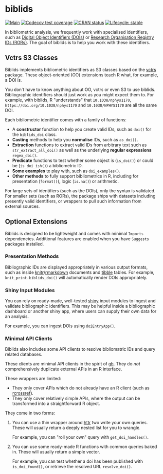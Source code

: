 
# biblids

<!-- badges: start -->
[![Main](https://github.com/subugoe/biblids/workflows/.github/workflows/main.yaml/badge.svg)](https://github.com/subugoe/biblids/actions)
[![Codecov test coverage](https://codecov.io/gh/subugoe/biblids/branch/master/graph/badge.svg)](https://codecov.io/gh/subugoe/biblids?branch=master)
[![CRAN status](https://www.r-pkg.org/badges/version/biblids)](https://CRAN.R-project.org/package=biblids)
[![Lifecycle: stable](https://img.shields.io/badge/lifecycle-stable-brightgreen.svg)](https://lifecycle.r-lib.org/articles/stages.html#stable)
<!-- badges: end -->

In bibliometric analysis, we frequently work with specialised identifiers, such as [Digital Object Identifiers (DOIs)](https://www.doi.org) or [Research Organisation Registry IDs (RORs)](https://ror.org).
The goal of biblids is to help you work with these identifiers.
## Vctrs S3 Classes

Biblids implements bibliometric identifiers as S3 classes based on the [vctrs](https://vctrs.r-lib.org) package.
These object-oriented (OO) extensions teach R what, for example, a DOI is.

You don't have to know anything about OO, vctrs or even S3 to use biblids.
Bibliographic identifiers should just work as you might expect them to.
For example, with biblids, R "understands" that `10.1038/nphys1170`, `https://doi.org/10.1038/nphys1170` and `10.1038/NPHYS1170` are all the same DOI.

Each bibliometric identifier comes with a family of functions:

- A **constructor** function to help you create valid IDs, such as `doi()` for the `biblids_doi` class.
- **Casting** methods to help you **normalise** IDs, such as `as_doi()`.
- **Extraction** functions to extract valid IDs from arbitrary text such as `str_extract_all_doi()` as well as the underlying **regular expressions** `regex_doi()`.
- **Predicate** functions to test whether some object is (`is_doi()`) or could be (`is_doi_ish()`) a bibliometric ID.
- **Some examples** to play with, such as `doi_examples()`.
- **Other methods** to fully support bibliometrics in R, including for presentation (`format()`), logic (`is.na()`) or arithmetic.

For large sets of identifiers (such as the DOIs), only the syntax is validated.
For smaller sets (such as RORs), the package ships with datasets including presently valid identifiers, or wrappers to pull such information from external sources.

## Optional Extensions

Biblids is designed to be lightweight and comes with minimal `Imports` dependencies.
Additional features are enabled when you have `Suggests` packages installed.

### Presentation Methods

Bibliographic IDs are displayed appropriately in various output formats, such as inside [knitr](https://yihui.org/knitr/)/[rmarkdown](https://rmarkdown.rstudio.com) documents and [tibble](http://tibble.tidyverse.org) tables.
For example, `knit_print.biblids_doi()` will automatically render DOIs appropriately.

### Shiny Input Modules

You can rely on ready-made, well-tested [shiny](https://shiny.rstudio.com) input modules to ingest and validate bibliographic identifiers.
This may be helpful inside a bibliographic dashboard or another shiny app, where users can supply their own data for an analysis.

For example, you can ingest DOIs using `doiEntryApp()`.

### Minimal API Clients

Biblids also includes some API clients to resolve bibliomatric IDs and query related databases.

These clients are minimal API clients in the spirit of [gh](https://github.com/r-lib/gh).
They do *not* comprehensively duplicate external APIs in an R interface.

These wrappers are limited:

- They only cover APIs which do not already have an R client (such as [rcrossref](https://github.com/ropensci/rcrossref)).
- They only cover relatively simple APIs, where the output can be transformed into a straightforward R object.

They come in two forms:

1. You can use a thin wrapper around [httr](https://httr.r-lib.org) two write your own queries.
    These will usually return a deeply nested list for you to wrangle.
    
    For example, you can "roll your own" query with `get_doi_handles()`.
1. You can use some ready-made R functions with common queries baked in.
    These will usually return a simple vector.
    
    For example, you can test whether a doi has been published with `is_doi_found()`, or retrieve the resolved URL `resolve_doi()`.
